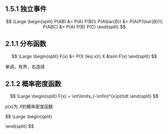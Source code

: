  

## 1.5.1 独立事件

$$
\Large
\begin{split}
P(AB) &= P(A) P(B)\\
P(A\bar{B}) &= P(A)P(\bar{B})\\
P(ABC) &= P(A) P(B) P(C)
\end{split}
$$

## 2.1.1 分布函数

$$
\Large
\begin{split}
F(x) &= P(X \leq x)\\
X &\sim F(x)
\end{split}
$$

单调，有界，右连续



## 2.1.2 概率密度函数

$$
\Large
\begin{split}
F(x) = \int\limits_{-\infin}^{x}p(t)dt
\end{split}
$$

$p(x)$为 $X$的概率密度函数






$$
\Large
\begin{split}

\end{split}
$$
